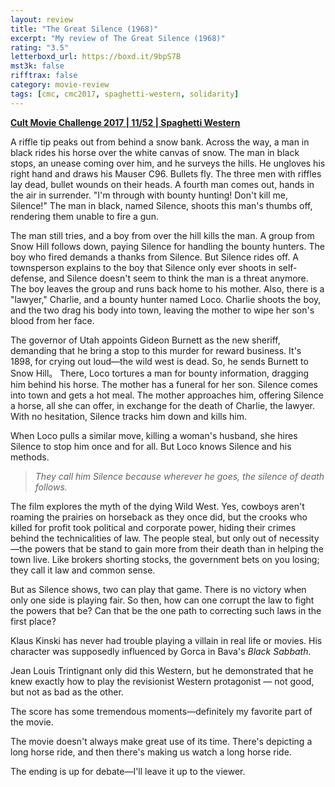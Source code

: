 ```yaml
---
layout: review
title: "The Great Silence (1968)"
excerpt: "My review of The Great Silence (1968)"
rating: "3.5"
letterboxd_url: https://boxd.it/9bpS7B
mst3k: false
rifftrax: false
category: movie-review
tags: [cmc, cmc2017, spaghetti-western, solidarity]
---
```


<b><a href="https://boxd.it/q7TYk/detail" target="_blank" rel="noopener">Cult Movie Challenge 2017 | 11/52 | Spaghetti Western</a></b>

A riffle tip peaks out from behind a snow bank. Across the way, a man in black rides his horse over the white canvas of snow. The man in black stops, an unease coming over him, and he surveys the hills. He ungloves his right hand and draws his Mauser C96. Bullets fly. The three men with riffles lay dead, bullet wounds on their heads. A fourth man comes out, hands in the air in surrender. "I'm through with bounty hunting! Don't kill me, Silence!" The man in black, named Silence, shoots this man's thumbs off, rendering them unable to fire a gun.

The man still tries, and a boy from over the hill kills the man. A group from Snow Hill follows down, paying Silence for handling the bounty hunters. The boy who fired demands a thanks from Silence. But Silence rides off. A townsperson explains to the boy that Silence only ever shoots in self-defense, and Silence doesn't seem to think the man is a threat anymore. The boy leaves the group and runs back home to his mother. Also, there is a "lawyer," Charlie, and a bounty hunter named Loco. Charlie shoots the boy, and the two drag his body into town, leaving the mother to wipe her son's blood from her face.

The governor of Utah appoints Gideon Burnett as the new sheriff, demanding that he bring a stop to this murder for reward business. It's 1898, for crying out loud—the wild west is dead. So, he sends Burnett to Snow Hill。 There, Loco tortures a man for bounty information, dragging him behind his horse. The mother has a funeral for her son. Silence comes into town and gets a hot meal. The mother approaches him, offering Silence a horse, all she can offer, in exchange for the death of Charlie, the lawyer. With no hesitation, Silence tracks him down and kills him.

When Loco pulls a similar move, killing a woman's husband, she hires Silence to stop him once and for all. But Loco knows Silence and his methods.

<blockquote><i>They call him Silence because wherever he goes, the silence of death follows.</i></blockquote>

The film explores the myth of the dying Wild West. Yes, cowboys aren't roaming the prairies on horseback as they once did, but the crooks who killed for profit took political and corporate power, hiding their crimes behind the technicalities of law. The people steal, but only out of necessity—the powers that be stand to gain more from their death than in helping the town live. Like brokers shorting stocks, the government bets on you losing; they call it law and common sense.

But as Silence shows, two can play that game. There is no victory when only one side is playing fair. So then, how can one corrupt the law to fight the powers that be? Can that be the one path to correcting such laws in the first place?

Klaus Kinski has never had trouble playing a villain in real life or movies. His character was supposedly influenced by Gorca in Bava's <i>Black Sabbath</i>.

Jean Louis Trintignant only did this Western, but he demonstrated that he knew exactly how to play the revisionist Western protagonist — not good, but not as bad as the other.

The score has some tremendous moments—definitely my favorite part of the movie.

The movie doesn't always make great use of its time. There's depicting a long horse ride, and then there's making us watch a long horse ride.

The ending is up for debate—I'll leave it up to the viewer.
